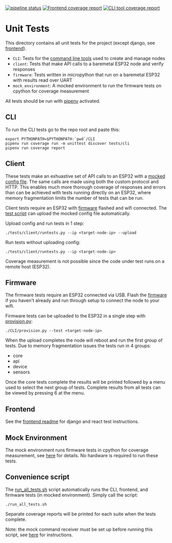 [![pipeline status](https://gitlab.com/jamedeus/micropython-smarthome/badges/master/pipeline.svg)](https://gitlab.com/jamedeus/micropython-smarthome/-/commits/master)
[![Frontend coverage report](https://gitlab.com/jamedeus/micropython-smarthome/badges/master/coverage.svg?job=test_firmware&key_text=Firmware+Coverage&key_width=120)](https://gitlab.com/jamedeus/micropython-smarthome/-/commits/master)
[![CLI tool coverage report](https://gitlab.com/jamedeus/micropython-smarthome/badges/master/coverage.svg?job=test_cli&key_text=CLI+Coverage&key_width=90)](https://gitlab.com/jamedeus/micropython-smarthome/-/commits/master)

# Unit Tests

This directory contains all unit tests for the project (except django, see [frontend](frontend/)).
- `CLI`: Tests for the [command line tools](/CLI/) used to create and manage nodes
- `client`: Tests that make API calls to a baremetal ESP32 node and verify responses
- `firmware`: Tests written in micropython that run on a baremetal ESP32 with results read over UART
- `mock_environment`: A mocked environment to run the firmware tests on cpython for coverage measurement

All tests should be run with [pipenv](/Pipfile) activated.

## CLI

To run the CLI tests go to the repo root and paste this:

```
export PYTHONPATH=$PYTHONPATH:`pwd`/CLI
pipenv run coverage run -m unittest discover tests/cli
pipenv run coverage report
```

## Client

These tests make an exhuastive set of API calls to an ESP32 with a [mocked config file](/tests/client/client_test_config.json). The same calls are made using both the custom protocol and HTTP. This enables much more thorough coverage of responses and errors than can be achieved with tests running directly on an ESP32, where memory fragmentation limits the number of tests that can be run.

Client tests require an ESP32 with [firmware](https://gitlab.com/jamedeus/micropython-smarthome/-/releases) flashed and wifi connected. The [test script](/tests/client/runtests.py) can upload the mocked config file automatically.

Upload config and run tests in 1 step:
```
./tests/client/runtests.py --ip <target-node-ip> --upload
```

Run tests without uploading config:
```
./tests/client/runtests.py --ip <target-node-ip>
```

Coverage measurement is not possible since the code under test runs on a remote host (ESP32).

## Firmware

The firmware tests require an ESP32 connected via USB. Flash the [firmware](https://gitlab.com/jamedeus/micropython-smarthome/-/releases) if you haven't already and run through setup to connect the node to your wifi.

Firmware tests can be uploaded to the ESP32 in a single step with [provision.py](/CLI/provision.py):
```
./CLI/provision.py --test <target-node-ip>
```

When the upload completes the node will reboot and run the first group of tests. Due to memory fragmentation issues the tests run in 4 groups:
- core
- api
- device
- sensors

Once the core tests complete the results will be printed followed by a menu used to select the next group of tests. Complete results from all tests can be viewed by pressing 6 at the menu.

## Frontend

See the [frontend readme](/frontend/README.md) for django and react test instructions.

## Mock Environment

The mock environment runs firmware tests in cpython for coverage measurement, see [here](/tests/mock_environment/readme.md) for details. No hardware is required to run these tests.

## Convenience script

The [run_all_tests.sh](run_all_tests.sh) script automatically runs the CLI, frontend, and firmware tests (in mocked environment). Simply call the script:
```
./run_all_tests.sh
```

Separate coverage reports will be printed for each suite when the tests complete.

Note: the mock command receiver must be set up before running this script, see [here](/tests/mock_environment/readme.md) for instructions.
